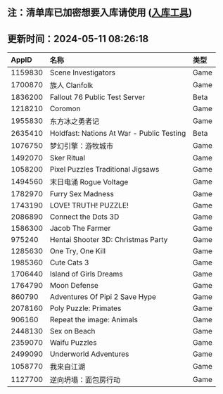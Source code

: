## 注：清单库已加密想要入库请使用 ([入库工具](https://github.com/BlankTMing/ManifestAutoUpdate/releases))

## 更新时间：2024-05-11 08:26:18
| AppID | 名称 | 类型  |
| :-------------------- | :----------------------------- | :----------- |
| 1159830 | Scene Investigators| Game |
| 1700870 | 族人 Clanfolk| Game |
| 1836200 | Fallout 76 Public Test Server| Beta |
| 1218210 | Coromon| Game |
| 1955830 | 东方冰之勇者记| Game |
| 2635410 | Holdfast: Nations At War - Public Testing| Beta |
| 1076750 | 梦幻引擎：游牧城市| Game |
| 1492070 | Sker Ritual| Game |
| 1058200 | Pixel Puzzles Traditional Jigsaws| Game |
| 1494560 | 末日电涌 Rogue Voltage| Game |
| 1782970 | Furry Sex Madness| Game |
| 1743190 | LOVE! TRUTH! PUZZLE!| Game |
| 2086890 | Connect the Dots 3D| Game |
| 1586300 | Jacob The Farmer| Game |
| 975240 | Hentai Shooter 3D: Christmas Party| Game |
| 1285630 | One Try, One Kill| Game |
| 1985360 | Cute Cats 3| Game |
| 1706440 | Island of Girls Dreams| Game |
| 1764790 | Moon  Defense| Game |
| 860790 | Adventures Of Pipi 2 Save Hype| Game |
| 2078160 | Poly Puzzle: Primates| Game |
| 906160 | Repeat the image: Animals| Game |
| 2448130 | Sex on Beach| Game |
| 2359070 | Waifu Puzzles| Game |
| 2499090 | Underworld Adventures| Game |
| 1058770 | 我来自江湖| Game |
| 1127700 | 逆向坍塌：面包房行动| Game |
